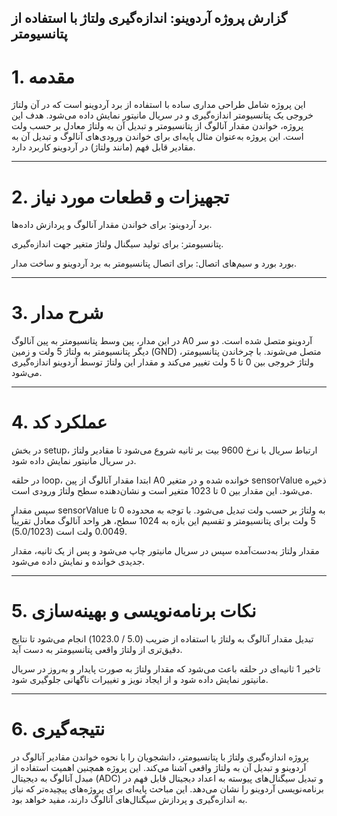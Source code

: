 ## گزارش پروژه آردوینو: اندازه‌گیری ولتاژ با استفاده از پتانسیومتر



#  1. مقدمه

این پروژه شامل طراحی مداری ساده با استفاده از برد آردوینو است که در آن ولتاژ خروجی یک پتانسیومتر اندازه‌گیری و در سریال مانیتور نمایش داده می‌شود. هدف این پروژه، خواندن مقدار آنالوگ از پتانسیومتر و تبدیل آن به ولتاژ معادل بر حسب ولت است. این پروژه به‌عنوان مثال پایه‌ای برای خواندن ورودی‌های آنالوگ و تبدیل آن به مقادیر قابل فهم (مانند ولتاژ) در آردوینو کاربرد دارد.


---

 #  2. تجهیزات و قطعات مورد نیاز

برد آردوینو: برای خواندن مقدار آنالوگ و پردازش داده‌ها.

پتانسیومتر: برای تولید سیگنال ولتاژ متغیر جهت اندازه‌گیری.

بورد بورد و سیم‌های اتصال: برای اتصال پتانسیومتر به برد آردوینو و ساخت مدار.



---

#  3. شرح مدار

در این مدار، پین وسط پتانسیومتر به پین آنالوگ A0 آردوینو متصل شده است. دو سر دیگر پتانسیومتر به ولتاژ 5 ولت و زمین (GND) متصل می‌شوند. با چرخاندن پتانسیومتر، ولتاژ خروجی بین 0 تا 5 ولت تغییر می‌کند و مقدار این ولتاژ توسط آردوینو اندازه‌گیری می‌شود.


---

#   4. عملکرد کد

در بخش setup، ارتباط سریال با نرخ 9600 بیت بر ثانیه شروع می‌شود تا مقادیر ولتاژ در سریال مانیتور نمایش داده شود.

در حلقه loop، ابتدا مقدار آنالوگ از پین A0 خوانده شده و در متغیر sensorValue ذخیره می‌شود. این مقدار بین 0 تا 1023 متغیر است و نشان‌دهنده سطح ولتاژ ورودی است.

سپس مقدار sensorValue به ولتاژ بر حسب ولت تبدیل می‌شود. با توجه به محدوده 0 تا 5 ولت برای پتانسیومتر و تقسیم این بازه به 1024 سطح، هر واحد آنالوگ معادل تقریباً 0.0049 ولت است (5.0/1023).

مقدار ولتاژ به‌دست‌آمده سپس در سریال مانیتور چاپ می‌شود و پس از یک ثانیه، مقدار جدیدی خوانده و نمایش داده می‌شود.



---

#   5. نکات برنامه‌نویسی و بهینه‌سازی

تبدیل مقدار آنالوگ به ولتاژ با استفاده از ضریب (5.0 / 1023.0) انجام می‌شود تا نتایج دقیق‌تری از ولتاژ واقعی پتانسیومتر به دست آید.

تاخیر 1 ثانیه‌ای در حلقه باعث می‌شود که مقدار ولتاژ به صورت پایدار و به‌روز در سریال مانیتور نمایش داده شود و از ایجاد نویز و تغییرات ناگهانی جلوگیری شود.



---

#   6. نتیجه‌گیری

پروژه اندازه‌گیری ولتاژ با پتانسیومتر، دانشجویان را با نحوه خواندن مقادیر آنالوگ در آردوینو و تبدیل آن به ولتاژ واقعی آشنا می‌کند. این پروژه همچنین اهمیت استفاده از مبدل آنالوگ به دیجیتال (ADC) و تبدیل سیگنال‌های پیوسته به اعداد دیجیتال قابل فهم در برنامه‌نویسی آردوینو را نشان می‌دهد. این مباحث پایه‌ای برای پروژه‌های پیچیده‌تر که نیاز به اندازه‌گیری و پردازش سیگنال‌های آنالوگ دارند، مفید خواهد بود.
